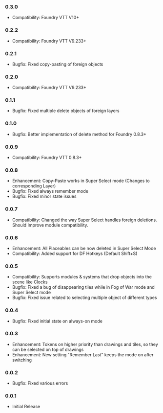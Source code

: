 ### 0.3.0
* Compatibility: Foundry VTT V10+

### 0.2.2
* Compatibility: Foundry VTT V9.233+

### 0.2.1
* Bugfix: Fixed copy-pasting of foreign objects

### 0.2.0
* Compatibility: Foundry VTT V9.233+

### 0.1.1
* Bugfix: Fixed multiple delete objects of foreign layers

### 0.1.0
* Bugfix: Better implementation of delete method for Foundry 0.8.3+

### 0.0.9
* Compatibility: Foundry VTT 0.8.3+

### 0.0.8
* Enhancement: Copy-Paste works in Super Select mode (Changes to corresponding Layer)
* Bugfix: Fixed always remember mode
* Bugfix: Fixed minor state issues

### 0.0.7
* Compatibility: Changed the way Super Select handles foreign deletions. Should Improve module compatibility.

### 0.0.6
* Enhancement: All Placeables can be now deleted in Super Select Mode 
* Compatibility: Added support for DF Hotkeys (Default Shift+S)

### 0.0.5
* Compatibility: Supports modules & systems that drop objects into the scene like Clocks
* Bugfix: Fixed a bug of disappearing tiles while in Fog of War mode and Super Select mode
* Bugfix: Fixed issue related to selecting multiple object of different types

### 0.0.4
* Bugfix: Fixed initial state on always-on mode

### 0.0.3
* Enhancement: Tokens on higher priority than drawings and tiles, so they can be selected on top of drawings
* Enhancement: New setting "Remember Last" keeps the mode on after switching 

### 0.0.2
* Bugfix: Fixed various errors

### 0.0.1
* Initial Release